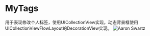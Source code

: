 # MyTags
用于表现修改个人标签，使用UICollectionView实现，动态背景框使用UICollectionViewFlowLayout的DecorationView实现。
![Aaron Swartz](https://github.com/alienjun/MyTags/blob/master/Sceenshots/sceenshot1.gif)
